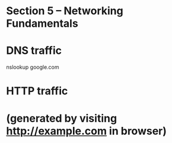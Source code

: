 # Section 5 – Networking Fundamentals

# DNS traffic
nslookup google.com

# HTTP traffic
# (generated by visiting http://example.com in browser)
